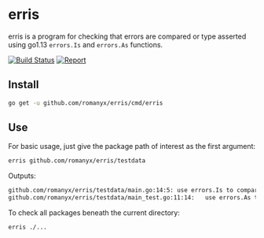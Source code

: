 # erris

erris is a program for checking that errors are compared or type asserted using go1.13 `errors.Is` and `errors.As` functions.

[![Build Status](https://travis-ci.org/romanyx/erris.png?branch=master)](https://travis-ci.org/romanyx/erris)
[![Report](https://goreportcard.com/badge/github.com/romanyx/erris)](https://goreportcard.com/report/github.com/romanyx/erris)

## Install

```sh
go get -u github.com/romanyx/erris/cmd/erris
```

## Use

For basic usage, just give the package path of interest as the first argument:

```sh
erris github.com/romanyx/erris/testdata
```

Outputs:

```sh
github.com/romanyx/erris/testdata/main.go:14:5:	use errors.Is to compare an error
github.com/romanyx/erris/testdata/main_test.go:11:14:	use errors.As to type assert an error
```

To check all packages beneath the current directory:

```
erris ./...
```
